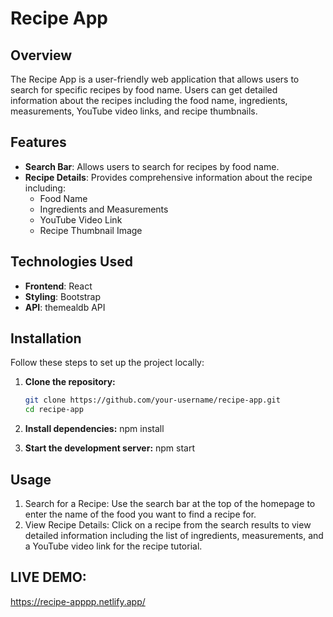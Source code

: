 # Recipe App

## Overview
The Recipe App is a user-friendly web application that allows users to search for specific recipes by food name. Users can get detailed information about the recipes including the food name, ingredients, measurements, YouTube video links, and recipe thumbnails.

## Features
- **Search Bar**: Allows users to search for recipes by food name.
- **Recipe Details**: Provides comprehensive information about the recipe including:
  - Food Name
  - Ingredients and Measurements
  - YouTube Video Link
  - Recipe Thumbnail Image

## Technologies Used
- **Frontend**: React
- **Styling**: Bootstrap
- **API**: themealdb API

## Installation
Follow these steps to set up the project locally:

1. **Clone the repository:**
   ```bash
   git clone https://github.com/your-username/recipe-app.git
   cd recipe-app
2. **Install dependencies:**
     npm install

3. **Start the development server:**
     npm start

## Usage

1. Search for a Recipe: Use the search bar at the top of the homepage to enter the name of the food you want to find a recipe for.
2. View Recipe Details: Click on a recipe from the search results to view detailed information including the list of ingredients, measurements, and a YouTube video link for the recipe tutorial.


## LIVE DEMO: 
https://recipe-apppp.netlify.app/